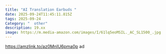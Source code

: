 ```yaml
---
title: "AI Translation Earbuds "
date: 2025-09-24T11:45:11.815Z
tags: 2025-09-24
Category: "  other"
description: 19.xx
image: https://m.media-amazon.com/images/I/61lq5eoMSIL._AC_SL1500_.jpg
---
```

https://amzlink.to/az0MnIU6pma0p  ad